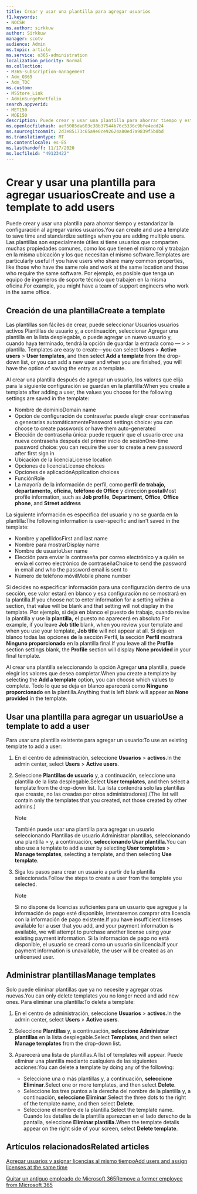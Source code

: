 ```yaml
---
title: Crear y usar una plantilla para agregar usuarios
f1.keywords:
- NOCSH
ms.author: sirkkuw
author: Sirkkuw
manager: scotv
audience: Admin
ms.topic: article
ms.service: o365-administration
localization_priority: Normal
ms.collection:
- M365-subscription-management
- Adm_O365
- Adm_TOC
ms.custom:
- MSStore_Link
- AdminSurgePortfolio
search.appverid:
- MET150
- MOE150
description: Puede crear y usar una plantilla para ahorrar tiempo y estandarizar la configuración al agregar varios usuarios.
ms.openlocfilehash: aef5085da603c38b37544b76c5336c9bfe4edd24
ms.sourcegitcommit: 2d3e85173c65a9e0ce92624a80ed7a9839f5b8bd
ms.translationtype: MT
ms.contentlocale: es-ES
ms.lasthandoff: 11/17/2020
ms.locfileid: "49123422"
---
```

# <a name="create-and-use-a-template-to-add-users"></a><span data-ttu-id="eae36-103">Crear y usar una plantilla para agregar usuarios</span><span class="sxs-lookup"><span data-stu-id="eae36-103">Create and use a template to add users</span></span>

<span data-ttu-id="eae36-104">Puede crear y usar una plantilla para ahorrar tiempo y estandarizar la configuración al agregar varios usuarios.</span><span class="sxs-lookup"><span data-stu-id="eae36-104">You can create and use a template to save time and standardize settings when you are adding multiple users.</span></span> <span data-ttu-id="eae36-105">Las plantillas son especialmente útiles si tiene usuarios que comparten muchas propiedades comunes, como los que tienen el mismo rol y trabajan en la misma ubicación y los que necesitan el mismo software.</span><span class="sxs-lookup"><span data-stu-id="eae36-105">Templates are particularly useful if you have users who share many common properties, like those who have the same role and work at the same location and those who require the same software.</span></span> <span data-ttu-id="eae36-106">Por ejemplo, es posible que tenga un equipo de ingenieros de soporte técnico que trabajen en la misma oficina.</span><span class="sxs-lookup"><span data-stu-id="eae36-106">For example, you might have a team of support engineers who work in the same office.</span></span>  

## <a name="create-a-template"></a><span data-ttu-id="eae36-107">Creación de una plantilla</span><span class="sxs-lookup"><span data-stu-id="eae36-107">Create a template</span></span>

<span data-ttu-id="eae36-108">Las plantillas son fáciles de crear, puede seleccionar Usuarios usuarios activos Plantillas de usuario y, a continuación, seleccionar Agregar una plantilla en la lista desplegable, o puede agregar un nuevo usuario y, cuando haya terminado, tendrá la opción de guardar la entrada como &mdash;   >    >  plantilla. </span><span class="sxs-lookup"><span data-stu-id="eae36-108">Templates are easy to create&mdash;you can select **Users** > **Active users** > **User templates**, and then select **Add a template** from the drop-down list, or you can add a new user and when you are finished, you will have the option of saving the entry as a template.</span></span>

<span data-ttu-id="eae36-109">Al crear una plantilla después de agregar un usuario, los valores que elija para la siguiente configuración se guardan en la plantilla:</span><span class="sxs-lookup"><span data-stu-id="eae36-109">When you create a template after adding a user, the values you choose for the following settings are saved in the template:</span></span>

- <span data-ttu-id="eae36-110">Nombre de dominio</span><span class="sxs-lookup"><span data-stu-id="eae36-110">Domain name</span></span>
- <span data-ttu-id="eae36-111">Opción de configuración de contraseña: puede elegir crear contraseñas o generarlas automáticamente</span><span class="sxs-lookup"><span data-stu-id="eae36-111">Password settings choice: you can choose to create passwords or have them auto-generated</span></span>
- <span data-ttu-id="eae36-112">Elección de contraseña única: puede requerir que el usuario cree una nueva contraseña después del primer inicio de sesión</span><span class="sxs-lookup"><span data-stu-id="eae36-112">One-time password choice: you can require the user to create a new password after first sign in</span></span>
- <span data-ttu-id="eae36-113">Ubicación de la licencia</span><span class="sxs-lookup"><span data-stu-id="eae36-113">License location</span></span>
- <span data-ttu-id="eae36-114">Opciones de licencia</span><span class="sxs-lookup"><span data-stu-id="eae36-114">License choices</span></span>
- <span data-ttu-id="eae36-115">Opciones de aplicación</span><span class="sxs-lookup"><span data-stu-id="eae36-115">Application choices</span></span>
- <span data-ttu-id="eae36-116">Función</span><span class="sxs-lookup"><span data-stu-id="eae36-116">Role</span></span>
- <span data-ttu-id="eae36-117">La mayoría de la información de perfil, como **perfil de trabajo,** **departamento,** **oficina,** **teléfono de Office** y dirección **postal**</span><span class="sxs-lookup"><span data-stu-id="eae36-117">Most profile information, such as **Job profile**, **Department**, **Office**, **Office phone**, and **Street address**</span></span> 

<span data-ttu-id="eae36-118">La siguiente información es específica del usuario y no se guarda en la plantilla:</span><span class="sxs-lookup"><span data-stu-id="eae36-118">The following information is user-specific and isn't saved in the template:</span></span>

- <span data-ttu-id="eae36-119">Nombre y apellidos</span><span class="sxs-lookup"><span data-stu-id="eae36-119">First and last name</span></span>
- <span data-ttu-id="eae36-120">Nombre para mostrar</span><span class="sxs-lookup"><span data-stu-id="eae36-120">Display name</span></span>
- <span data-ttu-id="eae36-121">Nombre de usuario</span><span class="sxs-lookup"><span data-stu-id="eae36-121">User name</span></span>
- <span data-ttu-id="eae36-122">Elección para enviar la contraseña por correo electrónico y a quién se envía el correo electrónico de contraseña</span><span class="sxs-lookup"><span data-stu-id="eae36-122">Choice to send the password in email and who the password email is sent to</span></span>
- <span data-ttu-id="eae36-123">Número de teléfono móvil</span><span class="sxs-lookup"><span data-stu-id="eae36-123">Mobile phone number</span></span>

<span data-ttu-id="eae36-124">Si decides no especificar información para una configuración dentro de una sección, ese valor estará en blanco y esa configuración no se mostrará en la plantilla.</span><span class="sxs-lookup"><span data-stu-id="eae36-124">If you choose not to enter information for a setting within a section, that value will be blank and that setting will not display in the template.</span></span> <span data-ttu-id="eae36-125">Por ejemplo, si deja **en** blanco el puesto de trabajo, cuando revise la plantilla y use la **plantilla,** el puesto no aparecerá en absoluto.</span><span class="sxs-lookup"><span data-stu-id="eae36-125">For example, if you leave **Job title** blank, when you review your template and when you use your template, **Job title** will not appear at all.</span></span> <span data-ttu-id="eae36-126">Si deja en blanco todas las opciones **de** la sección Perfil, la sección **Perfil** mostrará **Ninguno proporcionado** en la plantilla final.</span><span class="sxs-lookup"><span data-stu-id="eae36-126">If you leave all the **Profile** section settings blank, the **Profile** section will display **None provided** in your final template.</span></span>

<span data-ttu-id="eae36-127">Al crear una plantilla seleccionando la opción Agregar **una** plantilla, puede elegir los valores que desea completar.</span><span class="sxs-lookup"><span data-stu-id="eae36-127">When you create a template by selecting the **Add a template** option, you can choose which values to complete.</span></span> <span data-ttu-id="eae36-128">Todo lo que se deja en blanco aparecerá como **Ninguno proporcionado** en la plantilla.</span><span class="sxs-lookup"><span data-stu-id="eae36-128">Anything that is left blank will appear as **None provided** in the template.</span></span>

## <a name="use-a-template-to-add-a-user"></a><span data-ttu-id="eae36-129">Usar una plantilla para agregar un usuario</span><span class="sxs-lookup"><span data-stu-id="eae36-129">Use a template to add a user</span></span>

<span data-ttu-id="eae36-130">Para usar una plantilla existente para agregar un usuario:</span><span class="sxs-lookup"><span data-stu-id="eae36-130">To use an existing template to add a user:</span></span>

1. <span data-ttu-id="eae36-131">En el centro de administración, seleccione **Usuarios**  >  **activos.**</span><span class="sxs-lookup"><span data-stu-id="eae36-131">In the admin center, select **Users** > **Active users**.</span></span>

2. <span data-ttu-id="eae36-132">Seleccione **Plantillas de usuario** y, a continuación, seleccione una plantilla de la lista desplegable.</span><span class="sxs-lookup"><span data-stu-id="eae36-132">Select **User templates**, and then select a template from the drop-down list.</span></span> <span data-ttu-id="eae36-133">(La lista contendrá solo las plantillas que creaste, no las creadas por otros administradores).</span><span class="sxs-lookup"><span data-stu-id="eae36-133">(The list will contain only the templates that you created, not those created by other admins.)</span></span>

   > [!NOTE]
   > <span data-ttu-id="eae36-134">También puede usar una plantilla para agregar un usuario seleccionando Plantillas de usuario Administrar plantillas, seleccionando una plantilla  >  y, a continuación, **seleccionando Usar plantilla.**</span><span class="sxs-lookup"><span data-stu-id="eae36-134">You can also use a template to add a user by selecting **User templates** > **Manage templates**, selecting a template, and then selecting **Use template**.</span></span>

3. <span data-ttu-id="eae36-135">Siga los pasos para crear un usuario a partir de la plantilla seleccionada.</span><span class="sxs-lookup"><span data-stu-id="eae36-135">Follow the steps to create a user from the template you selected.</span></span>

   > [!NOTE]
   > <span data-ttu-id="eae36-136">Si no dispone de licencias suficientes para un usuario que agregue y la información de pago esté disponible, intentaremos comprar otra licencia con la información de pago existente.</span><span class="sxs-lookup"><span data-stu-id="eae36-136">If you have insufficient licenses available for a user that you add, and your payment information is available, we will attempt to purchase another license using your existing payment information.</span></span> <span data-ttu-id="eae36-137">Si la información de pago no está disponible, el usuario se creará como un usuario sin licencia.</span><span class="sxs-lookup"><span data-stu-id="eae36-137">If your payment information is unavailable, the user will be created as an unlicensed user.</span></span>

## <a name="manage-templates"></a><span data-ttu-id="eae36-138">Administrar plantillas</span><span class="sxs-lookup"><span data-stu-id="eae36-138">Manage templates</span></span>

<span data-ttu-id="eae36-139">Solo puede eliminar plantillas que ya no necesite y agregar otras nuevas.</span><span class="sxs-lookup"><span data-stu-id="eae36-139">You can only delete templates you no longer need and add new ones.</span></span> <span data-ttu-id="eae36-140">Para eliminar una plantilla:</span><span class="sxs-lookup"><span data-stu-id="eae36-140">To delete a template:</span></span>

1. <span data-ttu-id="eae36-141">En el centro de administración, seleccione **Usuarios**  >  **activos.**</span><span class="sxs-lookup"><span data-stu-id="eae36-141">In the admin center, select **Users** > **Active users**.</span></span>

2. <span data-ttu-id="eae36-142">Seleccione **Plantillas** y, a continuación, **seleccione Administrar plantillas** en la lista desplegable.</span><span class="sxs-lookup"><span data-stu-id="eae36-142">Select **Templates**, and then select **Manage templates** from the drop-down list.</span></span>

3. <span data-ttu-id="eae36-143">Aparecerá una lista de plantillas.</span><span class="sxs-lookup"><span data-stu-id="eae36-143">A list of templates will appear.</span></span> <span data-ttu-id="eae36-144">Puede eliminar una plantilla mediante cualquiera de las siguientes acciones:</span><span class="sxs-lookup"><span data-stu-id="eae36-144">You can delete a template by doing any of the following:</span></span>
    - <span data-ttu-id="eae36-145">Seleccione una o más plantillas y, a continuación, **seleccione Eliminar**.</span><span class="sxs-lookup"><span data-stu-id="eae36-145">Select one or more templates, and then select **Delete**.</span></span> 
    - <span data-ttu-id="eae36-146">Seleccione los tres puntos a la derecha del nombre de la plantilla y, a continuación, **seleccione Eliminar**.</span><span class="sxs-lookup"><span data-stu-id="eae36-146">Select the three dots to the right of the template name, and then select **Delete**.</span></span>
    - <span data-ttu-id="eae36-147">Seleccione el nombre de la plantilla.</span><span class="sxs-lookup"><span data-stu-id="eae36-147">Select the template name.</span></span> <span data-ttu-id="eae36-148">Cuando los detalles de la plantilla aparezcan en el lado derecho de la pantalla, seleccione **Eliminar plantilla.**</span><span class="sxs-lookup"><span data-stu-id="eae36-148">When the template details appear on the right side of your screen, select **Delete template**.</span></span>

## <a name="related-articles"></a><span data-ttu-id="eae36-149">Artículos relacionados</span><span class="sxs-lookup"><span data-stu-id="eae36-149">Related articles</span></span>

[<span data-ttu-id="eae36-150">Agregar usuarios y asignar licencias al mismo tiempo</span><span class="sxs-lookup"><span data-stu-id="eae36-150">Add users and assign licenses at the same time</span></span>](add-users.md)

[<span data-ttu-id="eae36-151">Quitar un antiguo empleado de Microsoft 365</span><span class="sxs-lookup"><span data-stu-id="eae36-151">Remove a former employee from Microsoft 365</span></span>](remove-former-employee.md)
  
